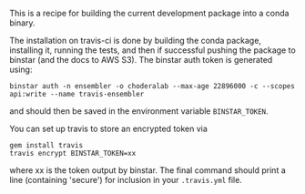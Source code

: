 This is a recipe for building the current development package into a conda
binary.

The installation on travis-ci is done by building the conda package, installing
it, running the tests, and then if successful pushing the package to binstar
(and the docs to AWS S3). The binstar auth token is generated using:
```
binstar auth -n ensembler -o choderalab --max-age 22896000 -c --scopes api:write --name travis-ensembler
```
and should then be saved in the environment variable `BINSTAR_TOKEN`.

You can set up travis to store an encrypted token via
```
gem install travis
travis encrypt BINSTAR_TOKEN=xx
```

where xx is the token output by binstar. The final command should print a line (containing 'secure') for inclusion in your `.travis.yml` file.